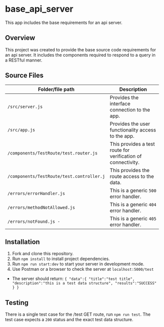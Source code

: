 # base_api_server

This app includes the base requirements for an api server.

## Overview

This project was created to provide the base source code requirements for an api server. It includes the components required to respond to a query in a RESTful manner.

## Source Files

| Folder/file path                          | Description                                                  |
| ----------------------------------------- | ------------------------------------------------------------ |
| `/src/server.js`                          | Provides the interface connection to the app.                |
| `/src/app.js`                             | Provides the user functionality access to the app.           |
| `/components/TestRoute/test.router.js`    | This provides a test route for verification of connectivity. |
| `/components/TestRoute/test.controller.j` | This provides the route access to the data.                  |
| `/errors/errorHandler.js`                 | This is a generic `500` error handler.                       |
| `/errors/methodNotAllowed.js`             | This is a generic `404` error handler.                       |
| `/errors/notFound.js -`                   | This is a generic `405` error handler.                       |

## Installation

1. Fork and clone this repository.
2. Run `npm install` to install project dependencies.
3. Run `npm run start:dev` to start your server in development mode.
4. Use Postman or a browser to check the server at `localhost:5000/test`

- The server should return:
  `{ "data":{ "title":"test title", "description":"this is a test data structure", "results":"SUCCESS" } }`

## Testing

There is a single test case for the /test GET route, run `npm run test`. The test case expects a `200` status and the exact test data structure.
